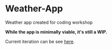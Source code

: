 # Weather-App
Weather app created for coding workshop

<strong><emphasis>While the app is minimally viable, it's still a WIP.</emphasis></strong>

Current iteration can be see <a href= "https://vibrant-bohr-acc752.netlify.app/" target="_blank" >here</a>.
